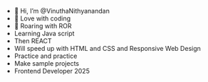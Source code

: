 - 👋 Hi, I’m @VinuthaNithyanandan
- 👀 Love with coding
- 🌱 Roaring with ROR
- Learning Java script
- Then REACT
- Will speed up with HTML and CSS and Responsive Web Design
- Practice and practice
- Make sample projects
- Frontend  Developer 2025
